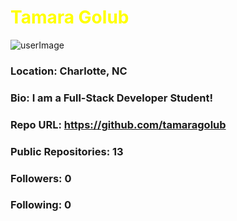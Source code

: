 # <font color='yellow'>Tamara Golub</font>
![userImage](https://avatars3.githubusercontent.com/u/55814090?v=4)
### Location: Charlotte, NC
### Bio: I am a Full-Stack Developer Student!
### Repo URL: https://github.com/tamaragolub
### Public Repositories: 13
### Followers: 0
### Following: 0